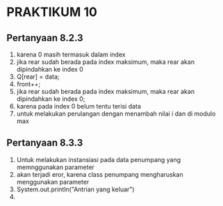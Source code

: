 # PRAKTIKUM 10
## Pertanyaan 8.2.3
1. karena 0 masih termasuk dalam index
2. jika rear sudah berada pada index maksimum, maka rear akan dipindahkan ke index 0
3. Q[rear] = data;
4. front++;
5. jika rear sudah berada pada index maksimum, maka rear akan dipindahkan ke index 0;
6. karena pada index 0 belum tentu terisi data
7. untuk melakukan perulangan dengan menambah nilai i dan di modulo max

## Pertanyaan 8.3.3
1. Untuk melakukan instansiasi pada data penumpang yang memnggunakan parameter
2. akan terjadi eror, karena class penumpang mengharuskan menggunakan parameter
3. System.out.println("Antrian yang keluar")
4. 